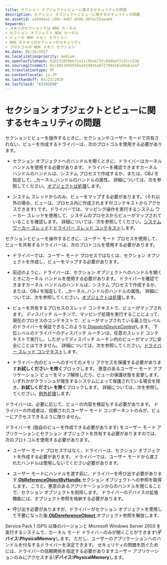 ```yaml
---
title: セクション オブジェクトとビューに関するセキュリティの問題
description: セクション オブジェクトとビューに関するセキュリティの問題
ms.assetid: a2044ea1-c90c-4487-850b-d07ac55aea6d
keywords:
- メモリのセクションでは WDK カーネル
- セクション オブジェクト WDK カーネル
- ビューの WDK メモリ セクション
- WDK のメモリのセクションのセキュリティ
- プロトコルの WDK メモリ セクション
ms.date: 06/16/2017
ms.localizationpriority: medium
ms.openlocfilehash: 818231039bb7ca11c95e473fc9d4baf21d1cc53b
ms.sourcegitcommit: 0cc5051945559a242d941a6f2799d161d8eba2a7
ms.translationtype: MT
ms.contentlocale: ja-JP
ms.lasthandoff: 04/23/2019
ms.locfileid: "63342698"
---
```

# <a name="security-issues-for-section-objects-and-views"></a>セクション オブジェクトとビューに関するセキュリティの問題





セクションとビューを操作するときに、セクションやユーザー モードで共有されない、ビューを作成するドライバーは、次のプロトコルを使用する必要があります。

-   セクション オブジェクトへのハンドルを開くときに、ドライバーはカーネル ハンドルを使用する必要があります。 ドライバーを確認できますカーネル ハンドルのハンドルは、システム プロセスで作成するか、または、OBJ を指定して、\_カーネル\_ハンドルのハンドルの属性。 詳細については、次を参照してください。[オブジェクトは処理](object-handles.md)します。

-   システム スレッドからのみ、ビューをマップする必要があります。 (それ以外の場合、ビューは、プロセス内に作成されますがコンテキストからアクセスできます) です。ドライバーでは、マッピング操作を実行するシステム ワーカー スレッドを使用して、システムのプロセスからビューがマップされていることを確認します。 詳細については、次を参照してください。[システム ワーカー スレッド](system-worker-threads.md)と[ドライバー スレッド コンテキスト](driver-thread-context.md)します。

セクションとビューを操作するときに、ユーザー モード プロセスを使用して、ビューを共有するドライバーは、次のプロトコルを使用する必要があります。

-   ドライバーでは、ユーザー モード プロセスではなくは、セクション オブジェクトを作成し、ビューをマップする必要があります。

-   前述のように、ドライバーは、セクション オブジェクトへのハンドルを開くときにカーネル ハンドルを使用する必要があります。 ドライバーを確認できますカーネル ハンドルのハンドルは、システム プロセスで作成するか、または、OBJ を指定して、\_カーネル\_ハンドルのハンドルの属性。 詳細については、次を参照してください。[オブジェクトは処理](object-handles.md)します。

-   ビューを共有するプロセスのスレッド コンテキストで、ビューがマップされます。 ディスパッチ ルーチンで、マッピング処理を実行することによって、現在のプロセスのコンテキストで、ビューがマップされている最上位レベルのドライバーを保証できるこのような[ *DispatchDeviceControl*](https://docs.microsoft.com/windows-hardware/drivers/ddi/content/wdm/nc-wdm-driver_dispatch)します。 下位レベルのドライバーのディスパッチ ルーチンは、任意のスレッド コンテキストで実行し、したがってディスパッチ ルーチン内のビューがマップに安全にことはできません。 詳細については、次を参照してください。[ドライバー スレッド コンテキスト](driver-thread-context.md)します。

-   ドライバー内のビューへのすべてのメモリ アクセスを保護する必要があります**お試しください**-**を除く**ブロックします。 悪意のあるユーザー モード アプリケーション ビューをマップ解除したり、ビューの保護状態を変更します。 いずれかがクラッシュが発生するシステムによって保護されている場合を除き、**お試しください**-**を除く**ブロックします。 詳細については、次を参照してください。[例外処理](handling-exceptions.md)します。

ドライバーは、必要に応じて、ビューの内容を検証もする必要があります。 ドライバーの作成者は、信頼されたユーザー モード コンポーネントのみが、ビューにアクセスできるように限りません。

ドライバーを (独自のビューを作成できる必要があります) をユーザー モード アプリケーションとセクション オブジェクトを共有する必要がありますのでは、次のプロトコルを使用する必要があります。

-   ユーザー モード プロセスではなく、ドライバーは、セクション オブジェクトを作成する必要があります。 ドライバーでは、ユーザー モードから渡されたハンドルは使用しないでください必要があります。

-   ユーザー モードにハンドルを渡す前に、ドライバーを呼び出す必要があります[ **ObReferenceObjectByHandle** ](https://msdn.microsoft.com/library/windows/hardware/ff558679)セクション オブジェクトへの参照を取得します。 こうと、悪意のあるアプリケーションからのハンドルを閉じることで、セクション オブジェクトを削除します。 ドライバーのデバイスの拡張機能には、オブジェクト参照を格納する必要があります。

-   呼び出す必要がありますが、ドライバーがセクション オブジェクトを使用して不要になった後[ **ObDereferenceObject** ](https://msdn.microsoft.com/library/windows/hardware/ff557724)オブジェクト参照を解放します。

Service Pack 1 (SP1) 以降のバージョンと Microsoft Windows Server 2003 を実行するシステムで、カーネル モード ドライバーのみが開くことができます\\**デバイス**\\**PhysicalMemory**します。 ただし、ユーザーのアプリケーションへのハンドルを付与するドライバーを決定できます。 セキュリティの問題を防ぐためには、ドライバーの信頼関係を指定する必要がありますユーザー アプリケーションのみにアクセスする\\**デバイス**\\**PhysicalMemory**します。

 

 




